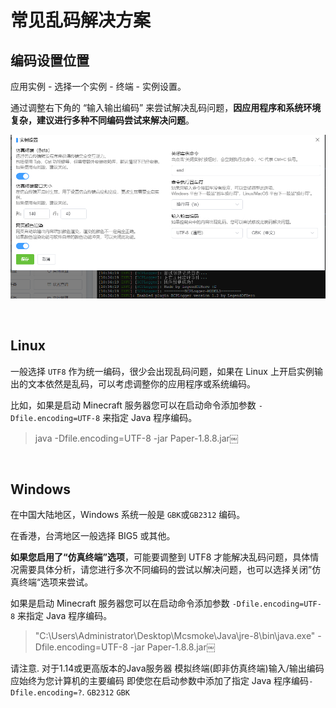 # 常见乱码解决方案

## 编码设置位置

应用实例 - 选择一个实例 - 终端 - 实例设置。

通过调整右下角的 “输入输出编码” 来尝试解决乱码问题，**因应用程序和系统环境复杂，建议进行多种不同编码尝试来解决问题**。

![图片](images/code_window.png)


<br />


## Linux

一般选择 `UTF8` 作为统一编码，很少会出现乱码问题，如果在 Linux 上开启实例输出的文本依然是乱码，可以考虑调整你的应用程序或系统编码。

比如，如果是启动 Minecraft 服务器您可以在启动命令添加参数 `-Dfile.encoding=UTF-8` 来指定 Java 程序编码。

> java -Dfile.encoding=UTF-8 -jar Paper-1.8.8.jar￼


<br />

## Windows

在中国大陆地区，Windows 系统一般是 `GBK`或`GB2312` 编码。

在香港，台湾地区一般选择 BIG5 或其他。

**如果您启用了“仿真终端”选项**，可能要调整到 UTF8 才能解决乱码问题，具体情况需要具体分析，请您进行多次不同编码的尝试以解决问题，也可以选择关闭”仿真终端“选项来尝试。

如果是启动 Minecraft 服务器您可以在启动命令添加参数 `-Dfile.encoding=UTF-8` 来指定 Java 程序编码。

> "C:\Users\Administrator\Desktop\Mcsmoke\Java\jre-8\bin\java.exe" -Dfile.encoding=UTF-8 -jar Paper-1.8.8.jar￼

请注意. 对于1.14或更高版本的Java服务器 模拟终端(即非仿真终端)输入/输出编码应始终为您计算机的主要编码 即使您在启动参数中添加了指定 Java 程序编码`-Dfile.encoding=?`. `GB2312` `GBK`
<br />
